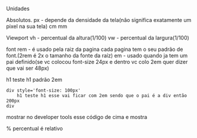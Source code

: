 Unidades

Absolutos.
    px - depende da densidade da tela(nâo significa exatamente um pixel na sua tela)
    cm 
    mm

Viewport
    vh - percentual da altura(1/100)
    vw - percentual da largura(1/100)

font
    rem - é usado pela raiz da pagina cada pagina tem o seu padrão de font.(2rem é 2x o tamanho da fonte da raíz)
    em - usado quando ja tem um pai definido(se vc colocou font-size 24px e dentro vc colo 2em quer dizer que vai ser 48px)



<body>
    h1 teste h1 padrão 2em

    div style='font-size: 100px'
        h1 teste h1 esse vai ficar com 2em sendo que o pai é a div então 200px
    div
</body>
 mostrar no developer tools esse código de cima e mostra



% percentual é relativo





